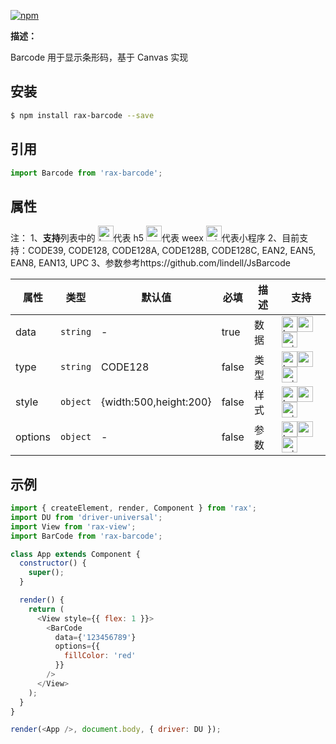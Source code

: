 [![npm](https://img.shields.io/npm/v/rax-barcode.svg)](https://www.npmjs.com/package/rax-barcode)

**描述：**

Barcode 用于显示条形码，基于 Canvas 实现

## 安装

```bash
$ npm install rax-barcode --save
```

## 引用

```jsx
import Barcode from 'rax-barcode';
```

## 属性

注：
1、**支持**列表中的 <img alt="browser" src="https://gw.alicdn.com/tfs/TB1uYFobGSs3KVjSZPiXXcsiVXa-200-200.svg" width="25px" height="25px" />代表 h5 <img alt="weex" src="https://gw.alicdn.com/tfs/TB1jM0ebMaH3KVjSZFjXXcFWpXa-200-200.svg" width="25px" height="25px" />代表 weex <img alt="miniApp" src="https://gw.alicdn.com/tfs/TB1bBpmbRCw3KVjSZFuXXcAOpXa-200-200.svg" width="25px" height="25px" />代表小程序
2、目前支持：CODE39, CODE128, CODE128A, CODE128B, CODE128C, EAN2, EAN5, EAN8, EAN13, UPC
3、参数参考https://github.com/lindell/JsBarcode

| **属性** | **类型** | **默认值**             | **必填** | **描述** | **支持**                                                                                                                                                                                                                                                                                                                                                              |
| -------- | -------- | ---------------------- | -------- | -------- | --------------------------------------------------------------------------------------------------------------------------------------------------------------------------------------------------------------------------------------------------------------------------------------------------------------------------------------------------------------------- |
| data     | `string` | -                      | true     | 数据     | <img alt="browser" src="https://gw.alicdn.com/tfs/TB1uYFobGSs3KVjSZPiXXcsiVXa-200-200.svg" width="25px" height="25px" /><img alt="weex" src="https://gw.alicdn.com/tfs/TB1jM0ebMaH3KVjSZFjXXcFWpXa-200-200.svg" width="25px" height="25px" /><img alt="miniApp" src="https://gw.alicdn.com/tfs/TB1bBpmbRCw3KVjSZFuXXcAOpXa-200-200.svg" width="25px" height="25px" /> |
| type     | `string` | CODE128                | false    | 类型     | <img alt="browser" src="https://gw.alicdn.com/tfs/TB1uYFobGSs3KVjSZPiXXcsiVXa-200-200.svg" width="25px" height="25px" /><img alt="weex" src="https://gw.alicdn.com/tfs/TB1jM0ebMaH3KVjSZFjXXcFWpXa-200-200.svg" width="25px" height="25px" /><img alt="miniApp" src="https://gw.alicdn.com/tfs/TB1bBpmbRCw3KVjSZFuXXcAOpXa-200-200.svg" width="25px" height="25px" /> |
| style    | `object` | {width:500,height:200} | false    | 样式     | <img alt="browser" src="https://gw.alicdn.com/tfs/TB1uYFobGSs3KVjSZPiXXcsiVXa-200-200.svg" width="25px" height="25px" /><img alt="weex" src="https://gw.alicdn.com/tfs/TB1jM0ebMaH3KVjSZFjXXcFWpXa-200-200.svg" width="25px" height="25px" /><img alt="miniApp" src="https://gw.alicdn.com/tfs/TB1bBpmbRCw3KVjSZFuXXcAOpXa-200-200.svg" width="25px" height="25px" /> |
| options  | `object` | -                      | false    | 参数     | <img alt="browser" src="https://gw.alicdn.com/tfs/TB1uYFobGSs3KVjSZPiXXcsiVXa-200-200.svg" width="25px" height="25px" /><img alt="weex" src="https://gw.alicdn.com/tfs/TB1jM0ebMaH3KVjSZFjXXcFWpXa-200-200.svg" width="25px" height="25px" /><img alt="miniApp" src="https://gw.alicdn.com/tfs/TB1bBpmbRCw3KVjSZFuXXcAOpXa-200-200.svg" width="25px" height="25px" /> |

## 示例

```js
import { createElement, render, Component } from 'rax';
import DU from 'driver-universal';
import View from 'rax-view';
import BarCode from 'rax-barcode';

class App extends Component {
  constructor() {
    super();
  }

  render() {
    return (
      <View style={{ flex: 1 }}>
        <BarCode
          data={'123456789'}
          options={{
            fillColor: 'red'
          }}
        />
      </View>
    );
  }
}

render(<App />, document.body, { driver: DU });
```

